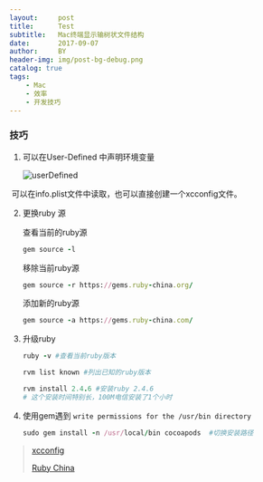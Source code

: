 ```yaml
---
layout:     post
title:      Test
subtitle:   Mac终端显示输树状文件结构
date:       2017-09-07
author:     BY
header-img: img/post-bg-debug.png
catalog: true
tags:
    - Mac
    - 效率
    - 开发技巧
---
```




### 技巧

1. 可以在User-Defined 中声明环境变量

   ![userDefined](/Users/zhangfenglin/Documents/workspace/ARTS/Assets/userDefined.jpeg)

​       可以在info.plist文件中读取，也可以直接创建一个xcconfig文件。

2. 更换ruby 源

   查看当前的ruby源

   ```ruby
   gem source -l
   ```

   移除当前ruby源

   ```ruby
   gem source -r https://gems.ruby-china.org/　
   ```

   添加新的ruby源

   ```ruby
   gem source -a https://gems.ruby-china.com/　
   ```

 

3. 升级ruby

   ```ruby
   ruby -v #查看当前ruby版本
   
   rvm list known #列出已知的ruby版本
   
   rvm install 2.4.6 #安装ruby 2.4.6
   # 这个安装时间特别长，100M电信安装了1个小时
   ```

4. 使用gem遇到 ```write permissions for the /usr/bin directory```

   ```ruby
   sudo gem install -n /usr/local/bin cocoapods  #切换安装路径
   ```

   

> [xcconfig](https://help.apple.com/xcode/#/dev745c5c974)
>
> [Ruby China]([https://gems.ruby-china.com](https://gems.ruby-china.com/))

